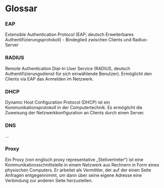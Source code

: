 # Glossar

### EAP
Extensible Authentication Protocol (EAP; deutsch Erweiterbares Authentifizierungsprotokoll) - Bindeglied zwischen Clients und Radius-Server

### RADIUS
Remote Authentication Dial-In User Service (RADIUS, deutsch Authentifizierungsdienst für sich einwählende Benutzer). Ermöglicht den Clients via EAP das Anmelden im Netzwerk.

### DHCP
Dynamic Host Configuration Protocol (DHCP) ist ein Kommunikationsprotokoll in der Computertechnik. Es ermöglicht die Zuweisung der Netzwerkkonfiguration an Clients durch einen Server.

### DNS
...

### Proxy
Ein Proxy (von englisch proxy representative „Stellvertreter“) ist eine Kommunikationsschnittstelle in einem Netzwerk aus Rechnern in Form eines physischen Computers. Er arbeitet als Vermittler, der auf der einen Seite Anfragen entgegennimmt, um dann über seine eigene Adresse eine Verbindung zur anderen Seite herzustellen.